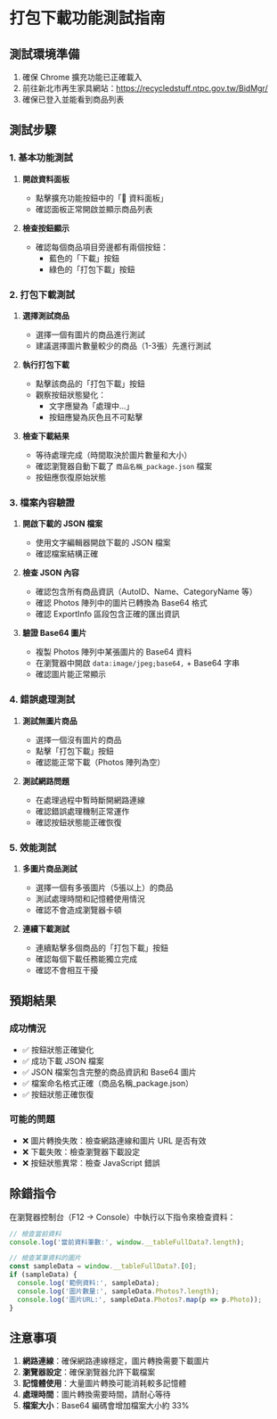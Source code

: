 # 打包下載功能測試指南

## 測試環境準備

1. 確保 Chrome 擴充功能已正確載入
2. 前往新北市再生家具網站：https://recycledstuff.ntpc.gov.tw/BidMgr/
3. 確保已登入並能看到商品列表

## 測試步驟

### 1. 基本功能測試

1. **開啟資料面板**
   - 點擊擴充功能按鈕中的「📂 資料面板」
   - 確認面板正常開啟並顯示商品列表

2. **檢查按鈕顯示**
   - 確認每個商品項目旁邊都有兩個按鈕：
     - 藍色的「下載」按鈕
     - 綠色的「打包下載」按鈕

### 2. 打包下載測試

1. **選擇測試商品**
   - 選擇一個有圖片的商品進行測試
   - 建議選擇圖片數量較少的商品（1-3張）先進行測試

2. **執行打包下載**
   - 點擊該商品的「打包下載」按鈕
   - 觀察按鈕狀態變化：
     - 文字應變為「處理中...」
     - 按鈕應變為灰色且不可點擊

3. **檢查下載結果**
   - 等待處理完成（時間取決於圖片數量和大小）
   - 確認瀏覽器自動下載了 `商品名稱_package.json` 檔案
   - 按鈕應恢復原始狀態

### 3. 檔案內容驗證

1. **開啟下載的 JSON 檔案**
   - 使用文字編輯器開啟下載的 JSON 檔案
   - 確認檔案結構正確

2. **檢查 JSON 內容**
   - 確認包含所有商品資訊（AutoID、Name、CategoryName 等）
   - 確認 Photos 陣列中的圖片已轉換為 Base64 格式
   - 確認 ExportInfo 區段包含正確的匯出資訊

3. **驗證 Base64 圖片**
   - 複製 Photos 陣列中某張圖片的 Base64 資料
   - 在瀏覽器中開啟 `data:image/jpeg;base64,` + Base64 字串
   - 確認圖片能正常顯示

### 4. 錯誤處理測試

1. **測試無圖片商品**
   - 選擇一個沒有圖片的商品
   - 點擊「打包下載」按鈕
   - 確認能正常下載（Photos 陣列為空）

2. **測試網路問題**
   - 在處理過程中暫時斷開網路連線
   - 確認錯誤處理機制正常運作
   - 確認按鈕狀態能正確恢復

### 5. 效能測試

1. **多圖片商品測試**
   - 選擇一個有多張圖片（5張以上）的商品
   - 測試處理時間和記憶體使用情況
   - 確認不會造成瀏覽器卡頓

2. **連續下載測試**
   - 連續點擊多個商品的「打包下載」按鈕
   - 確認每個下載任務能獨立完成
   - 確認不會相互干擾

## 預期結果

### 成功情況
- ✅ 按鈕狀態正確變化
- ✅ 成功下載 JSON 檔案
- ✅ JSON 檔案包含完整的商品資訊和 Base64 圖片
- ✅ 檔案命名格式正確（商品名稱_package.json）
- ✅ 按鈕狀態正確恢復

### 可能的問題
- ❌ 圖片轉換失敗：檢查網路連線和圖片 URL 是否有效
- ❌ 下載失敗：檢查瀏覽器下載設定
- ❌ 按鈕狀態異常：檢查 JavaScript 錯誤

## 除錯指令

在瀏覽器控制台（F12 → Console）中執行以下指令來檢查資料：

```javascript
// 檢查當前資料
console.log('當前資料筆數:', window.__tableFullData?.length);

// 檢查某筆資料的圖片
const sampleData = window.__tableFullData?.[0];
if (sampleData) {
  console.log('範例資料:', sampleData);
  console.log('圖片數量:', sampleData.Photos?.length);
  console.log('圖片URL:', sampleData.Photos?.map(p => p.Photo));
}
```

## 注意事項

1. **網路連線**：確保網路連線穩定，圖片轉換需要下載圖片
2. **瀏覽器設定**：確保瀏覽器允許下載檔案
3. **記憶體使用**：大量圖片轉換可能消耗較多記憶體
4. **處理時間**：圖片轉換需要時間，請耐心等待
5. **檔案大小**：Base64 編碼會增加檔案大小約 33% 